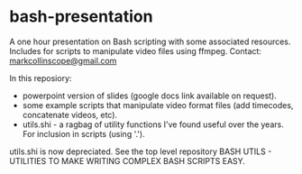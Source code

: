 # bash-presentation
A one hour presentation on Bash scripting with some associated resources.
Includes for scripts to manipulate video files using ffmpeg.
Contact: markcollinscope@gmail.com

In this reposiory:
-	powerpoint version of slides (google docs link available on request).
-	some example scripts that manipulate video format files (add timecodes, concatenate videos, etc).
-	utils.shi - a ragbag of utility functions I've found useful over the years. For inclusion in scripts (using '.').

utils.shi is now depreciated. See the top level repository BASH UTILS - UTILITIES TO MAKE WRITING COMPLEX BASH SCRIPTS EASY.
